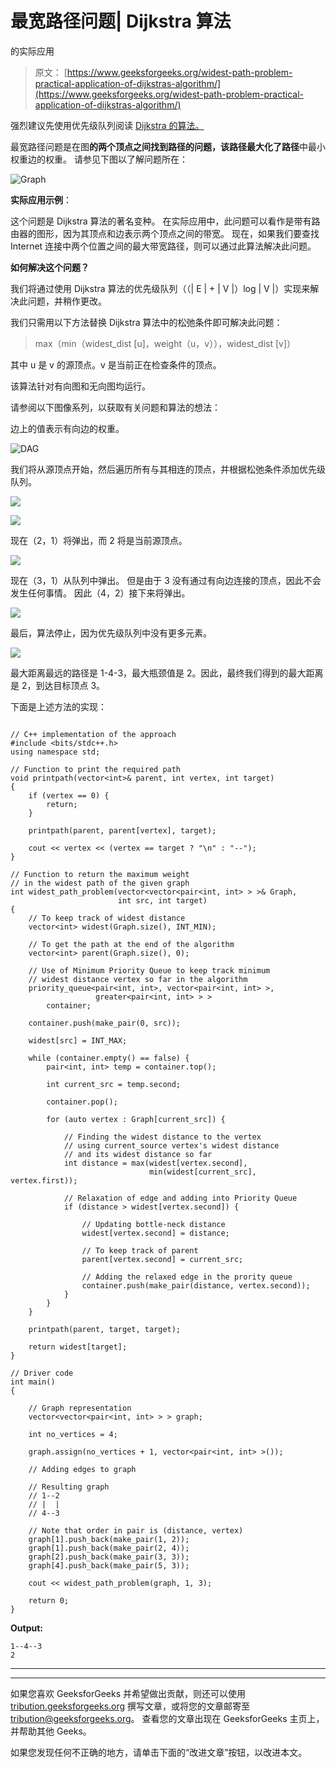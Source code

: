 # 最宽路径问题| Dijkstra 算法

的实际应用

> 原文： [https://www.geeksforgeeks.org/widest-path-problem-practical-application-of-dijkstras-algorithm/](https://www.geeksforgeeks.org/widest-path-problem-practical-application-of-dijkstras-algorithm/)

强烈建议先使用优先级队列阅读 [Dijkstra 的算法。](https://www.geeksforgeeks.org/dijkstras-shortest-path-algorithm-using-priority_queue-stl/)

最宽路径问题是在图**的两个顶点之间找到路径的问题，该路径最大化了路径**中最小权重边的权重。 请参见下图以了解问题所在：

![Graph](img/67bc793c40c778ab962b64e8a0200c3d.png)

**实际应用示例**：

这个问题是 Dijkstra 算法的著名变种。 在实际应用中，此问题可以看作是带有路由器的图形，因为其顶点和边表示两个顶点之间的带宽。 现在，如果我们要查找 Internet 连接中两个位置之间的最大带宽路径，则可以通过此算法解决此问题。

**如何解决这个问题？**

我们将通过使用 Dijkstra 算法的优先级队列（（| E | + | V |）log | V |）实现来解决此问题，并稍作更改。

我们只需用以下方法替换 Dijkstra 算法中的松弛条件即可解决此问题：

> max（min（widest_dist [u]，weight（u，v）），widest_dist [v]）

其中 u 是 v 的源顶点。v 是当前正在检查条件的顶点。

该算法针对有向图和无向图均运行。

请参阅以下图像系列，以获取有关问题和算法的想法：

边上的值表示有向边的权重。

![DAG](img/1bf09efb6453d84484bdb10d6322d013.png)

我们将从源顶点开始，然后遍历所有与其相连的顶点，并根据松弛条件添加优先级队列。

![](img/d2270bf13cce586b42df9154beec790c.png)

![](img/20c9cdb531fc9819f7d6090ce7bca6f6.png)

现在（2，1）将弹出，而 2 将是当前源顶点。

![](img/da518a500ed544c1c429c5c8bcc2a906.png)

现在（3，1）从队列中弹出。 但是由于 3 没有通过有向边连接的顶点，因此不会发生任何事情。 因此（4，2）接下来将弹出。

![](img/4adeddb9cead19a5da4efabfd717f9bc.png)

最后，算法停止，因为优先级队列中没有更多元素。

![](img/5cce6dd21367b9ee1e4d0e5c7856ae8b.png)

最大距离最远的路径是 1-4-3，最大瓶颈值是 2。因此，最终我们得到的最大距离是 2，到达目标顶点 3。

下面是上述方法的实现：

```

// C++ implementation of the approach 
#include <bits/stdc++.h> 
using namespace std; 

// Function to print the required path 
void printpath(vector<int>& parent, int vertex, int target) 
{ 
    if (vertex == 0) { 
        return; 
    } 

    printpath(parent, parent[vertex], target); 

    cout << vertex << (vertex == target ? "\n" : "--"); 
} 

// Function to return the maximum weight 
// in the widest path of the given graph 
int widest_path_problem(vector<vector<pair<int, int> > >& Graph, 
                        int src, int target) 
{ 
    // To keep track of widest distance 
    vector<int> widest(Graph.size(), INT_MIN); 

    // To get the path at the end of the algorithm 
    vector<int> parent(Graph.size(), 0); 

    // Use of Minimum Priority Queue to keep track minimum 
    // widest distance vertex so far in the algorithm 
    priority_queue<pair<int, int>, vector<pair<int, int> >, 
                   greater<pair<int, int> > > 
        container; 

    container.push(make_pair(0, src)); 

    widest[src] = INT_MAX; 

    while (container.empty() == false) { 
        pair<int, int> temp = container.top(); 

        int current_src = temp.second; 

        container.pop(); 

        for (auto vertex : Graph[current_src]) { 

            // Finding the widest distance to the vertex 
            // using current_source vertex's widest distance 
            // and its widest distance so far 
            int distance = max(widest[vertex.second], 
                               min(widest[current_src], vertex.first)); 

            // Relaxation of edge and adding into Priority Queue 
            if (distance > widest[vertex.second]) { 

                // Updating bottle-neck distance 
                widest[vertex.second] = distance; 

                // To keep track of parent 
                parent[vertex.second] = current_src; 

                // Adding the relaxed edge in the prority queue 
                container.push(make_pair(distance, vertex.second)); 
            } 
        } 
    } 

    printpath(parent, target, target); 

    return widest[target]; 
} 

// Driver code 
int main() 
{ 

    // Graph representation 
    vector<vector<pair<int, int> > > graph; 

    int no_vertices = 4; 

    graph.assign(no_vertices + 1, vector<pair<int, int> >()); 

    // Adding edges to graph 

    // Resulting graph 
    // 1--2 
    // |  | 
    // 4--3 

    // Note that order in pair is (distance, vertex) 
    graph[1].push_back(make_pair(1, 2)); 
    graph[1].push_back(make_pair(2, 4)); 
    graph[2].push_back(make_pair(3, 3)); 
    graph[4].push_back(make_pair(5, 3)); 

    cout << widest_path_problem(graph, 1, 3); 

    return 0; 
} 

```

**Output:**

```
1--4--3
2

```



* * *

* * *

如果您喜欢 GeeksforGeeks 并希望做出贡献，则还可以使用 [tribution.geeksforgeeks.org](https://contribute.geeksforgeeks.org/) 撰写文章，或将您的文章邮寄至 tribution@geeksforgeeks.org。 查看您的文章出现在 GeeksforGeeks 主页上，并帮助其他 Geeks。

如果您发现任何不正确的地方，请单击下面的“改进文章”按钮，以改进本文。